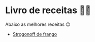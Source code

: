 # Livro de receitas :man_cook:

Abaixo as melhores receitas :wink:

-   [Strogonoff de frango](https://github.com/raulcgomes/livro-receitas/blob/master/receitas/strogonoff.md)
